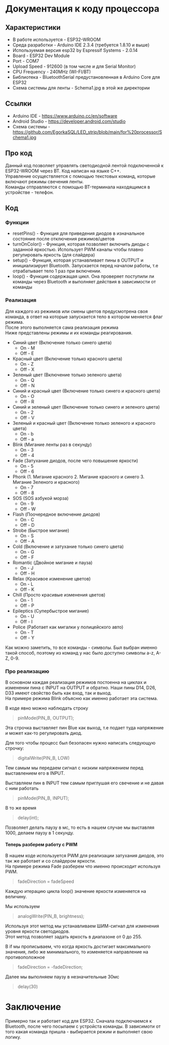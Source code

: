 # Документация к коду процессора

## Характеристики ##

+ В работе используется - ESP32-WROOM
+ Среда разработки - Arduino IDE 2.3.4 (требуется 1.8.10 и выше)
+ Используемая версия esp32 by Espressif Systems - 2.0.14
+ Board - ESP32 Dev Module
+ Port - COM7
+ Upload Speed - 912600 (в том числе и для Serial Monitor)
+ CPU Frequency - 240MHz (WI-FI/BT)
+ Библиотека - BluetoothSerial предустановленная в Arduino Core для ESP32
+ Схема системы для ленты - Schema1.jpg в этой же директории

## Ссылки ##

+ Arduino IDE - https://www.arduino.cc/en/software
+ Android Studio - https://developer.android.com/studio
+ Схема системы - https://github.com/EgorkaSQL/LED_strip/blob/main/for%20processor/Schema1.jpg

## Про код ##

Данный код позволяет управлять светодиодной лентой подключенной к ESP32-WROOM через BT. Код написан на языке C++. \
Управление осуществляется с помощью текстовых команд, которые включают режимы свечения ленты.\
Команды отправляются с помощью BT-терминала находящимся в устройстве - телефон.

## Код ##

### Функции ###

+ resetPins() - Функция для приведения диодов в изначальное состояние после отключения режимов/цветов
+ turnOnColor() - Функция, которая позволяет включить диоды с заданной яркостью. Использует PWM каналы чтобы плавно регулировать яркость (для слайдера)
+ setup() - Функция, которая устанавливает пины в OUTPUT и инициализирует Bluetooth. Запускается перед началом работы, т.е отрабатывает тело 1 раз при включении.
+ loop() - Функция содержащая цикл. Она проверяет поступили ли команды через Bluetooth и выполняет действия в зависимости от команды

### Реализация ###

Для каждого из режимов или смены цветов предусмотрена своя команда, в ответ на которые запускается тело в котором меняется флаг режима.\
После этого выполняется сама реализация режима\
Ниже представлены режимы и их команды реагирования.

+ Синий цвет (Включение только синего цвета)
  + On - M
  + Off - E
+ Красный цвет (Включение только красного цвета)
  + On - Z
  + Off - X
+ Зеленый цвет (Включение только зеленого цвета)
  + On - Q
  + Off - N
+ Синий и красный цвет (Включение только синего и красного цвета)
  + On - O
  + Off - R
+ Синий и зеленый цвет (Включение только синего и зеленого цвета)
  + On - 2
  + Off - V
+ Зеленый и красный цвет (Включение только зеленого и красного цвета)
  + On - b
  + Off - a
+ Blink (Мигание ленты раз в секунду)
  + On - 3
  + Off - 4
+ Fade (Затухание диодов, после чего повышение яркости)
  + On - 5
  + Off - 6
+ Phonk (1. Мигание красного 2. Мигание красного и синего 3. Мигание Зеленого и красного)
  + On - 7
  + Off - 8
+ SOS (SOS азбукой морза)
  + On - 9
  + Off - W
+ Flash (Поочередное включение диодов)
  + On - C
  + Off - D
+ Strobe (Быстрое мигание)
  + On - S
  + Off - A
+ Cold (Включение и затухание только синего цвета)
  + On - G
  + Off - F
+ Romantic (Двойное мигание и пауза)
  + On - J
  + Off - H
+ Relax (Красивое изменение цветов)
  + On - L
  + Off - K
+ Chill (Просто красивые изменения цветов)
  + On - 1
  + Off - P
+ Epileptics (Супербыстрое мигание)
  + On - U
  + Off - I
+ Police (Работает как мигалки у полицейского авто)
  + On - T
  + Off - Y

Как можно заметить, то все команды - символы. Был выбран именно такой способ, поэтому из команд у нас было доступно символы a-z, A-Z, 0-9.

### Про реализацию ###

В основном каждая реализация режимов постоенна на циклах и изменении пина с INPUT на OUTPUT и обратно. Наши пины D14, D26, D33 имеют свойство быть как вход, так и выход.\
На примере режима Blink объясню как именно работает эта система.

В коде явно можно наблюдать строку
> pinMode(PIN_B, OUTPUT);

Эта строчка выставляет пин Blue как выход, т.е подает туда напряжение и может как-то регулировать диод.

Для того чтобы процесс был безопасен нужно написать следующую строчку:
> digitalWrite(PIN_B, LOW)

Тем самым мы передаем сигнал с низким напряжением перед выставлением его в INPUT.

Выставляем пин в INPUT тем самым приглушая его свечение и не давая с ним работать
> pinMode(PIN_B, INPUT);

В то же время
> delay(int);

Позволяет делать паузу в мс, то есть в нашем случае мы выставляя 1000, делаем паузу в 1 секунду.

#### Теперь разберем работу с PWM ####

В нашем коде используется PWM для реализации затухания диодов, это так же работает и со слайдером яркости.\
На примере режима Fade разберем что именно происходит используя PWM.

> fadeDirection = fadeSpeed

Каждую итерацию цикла loop() значение яркости изменяется на величину.

Мы используем
> analogWrite(PIN_B, brightness);

Используя этот метод мы устанавливаем ШИМ-сигнал для изменения уровня яркости светодиодов.\
Этот метод позволяет задать яркость в диапазоне от 0 до 255.

В if мы прописываем, что когда яркость достигает максимального значения, либо же минимального, то изменяется направление на противоположное
> fadeDirection = -fadeDirection;

Далее мы выполняем паузу в незначительные 30мс
> delay(30)

# Заключение #

Примерно так и работает код для ESP32. Сначала подключаемся к Bluetooth, после чего посылаем с устройста команды. В зависимоти от того какая команда пришла - выбирается режим и выполняет свою логику.
